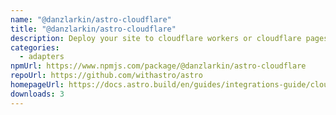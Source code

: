 ```yaml
---
name: "@danzlarkin/astro-cloudflare"
title: "@danzlarkin/astro-cloudflare"
description: Deploy your site to cloudflare workers or cloudflare pages
categories:
  - adapters
npmUrl: https://www.npmjs.com/package/@danzlarkin/astro-cloudflare
repoUrl: https://github.com/withastro/astro
homepageUrl: https://docs.astro.build/en/guides/integrations-guide/cloudflare/
downloads: 3
---
```

